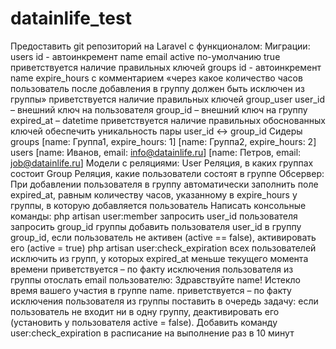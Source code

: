 # datainlife_test
Предоставить git репозиторий на Laravel с функционалом:
Миграции:
users
id - автоинкремент
name
email
active по-умолчанию true
приветствуется наличие правильных ключей
groups
id - автоинкремент
name
expire_hours с комментарием «через какое количество часов пользователь после добавления в группу должен быть исключен из группы»
приветствуется наличие правильных ключей
group_user
user_id – внешний ключ на пользователя
group_id – внешний ключ на группу
expired_at – datetime
приветствуется наличие правильных обоснованных ключей
обеспечить уникальность пары user_id <-> group_id
Сидеры
groups
[name: Группа1, expire_hours: 1]
[name: Группа2, expire_hours: 2]
users
[name: Иванов, email: info@datainlife.ru]
[name: Петров, email: job@datainlife.ru]
Модели с реляциями:
User
Реляция, в каких группах состоит
Group
Реляция, какие пользователи состоят в группе
Обсервер:
При добавлении пользователя в группу автоматически заполнить поле expired_at, равным количеству часов, указанному в expire_hours у группы, в которую добавляется пользователь
Написать консольные команды:
php artisan user:member
запросить user_id пользователя
запросить group_id группы
добавить пользователя user_id в группу group_id, если пользователь не активен (active == false), активировать его (active = true)
php artisan user:check_expiration
всех пользователей исключить из групп, у которых expired_at меньше текущего момента времени
приветствуется – по факту исключения пользователя из группы отослать email пользователю: Здравствуйте name! Истекло время вашего участия в группе name.
приветствуется – по факту исключения пользователя из группы поставить в очередь задачу: если пользователь не входит ни в одну группу, деактивировать его (установить у пользователя active = false).
Добавить команду user:check_expiration в расписание на выполнение раз в 10 минут
